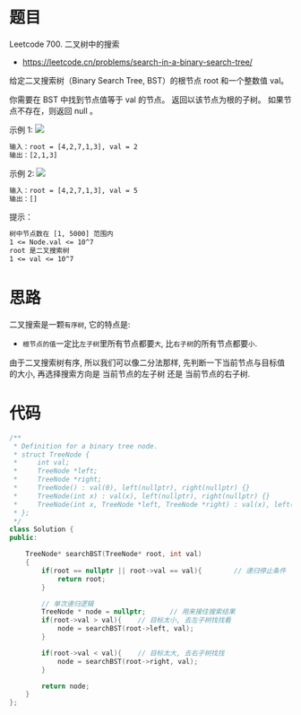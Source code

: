 # 题目
Leetcode 700. 二叉树中的搜索
- https://leetcode.cn/problems/search-in-a-binary-search-tree/

给定二叉搜索树（Binary Search Tree, BST）的根节点 root 和一个整数值 val。

你需要在 BST 中找到节点值等于 val 的节点。 返回以该节点为根的子树。 如果节点不存在，则返回 null 。

示例 1:
![](https://assets.leetcode.com/uploads/2021/01/12/tree1.jpg)
```txt
输入：root = [4,2,7,1,3], val = 2
输出：[2,1,3]
```

示例 2:
![](https://assets.leetcode.com/uploads/2021/01/12/tree2.jpg)
```txt
输入：root = [4,2,7,1,3], val = 5
输出：[]
```

提示：
```txt
树中节点数在 [1, 5000] 范围内
1 <= Node.val <= 10^7
root 是二叉搜索树
1 <= val <= 10^7
```

# 思路
二叉搜索是一颗`有序树`, 它的特点是:
- `根节点的值`一定比`左子树`里所有节点都要`大`, 比`右子树`的所有节点都要`小`.

由于二叉搜索树有序, 所以我们可以像二分法那样, 先判断一下当前节点与目标值的大小, 再选择搜索方向是 当前节点的左子树 还是 当前节点的右子树.

# 代码
```cpp
/**
 * Definition for a binary tree node.
 * struct TreeNode {
 *     int val;
 *     TreeNode *left;
 *     TreeNode *right;
 *     TreeNode() : val(0), left(nullptr), right(nullptr) {}
 *     TreeNode(int x) : val(x), left(nullptr), right(nullptr) {}
 *     TreeNode(int x, TreeNode *left, TreeNode *right) : val(x), left(left), right(right) {}
 * };
 */
class Solution {
public:

    TreeNode* searchBST(TreeNode* root, int val) 
    {
        if(root == nullptr || root->val == val){        // 递归停止条件
            return root;
        }

        // 单次递归逻辑
        TreeNode * node = nullptr;      // 用来接住搜索结果
        if(root->val > val){    // 目标太小, 去左子树找找看
            node = searchBST(root->left, val);
        }

        if(root->val < val){    // 目标太大, 去右子树找找
            node = searchBST(root->right, val);
        }

        return node;
    }
};
```



